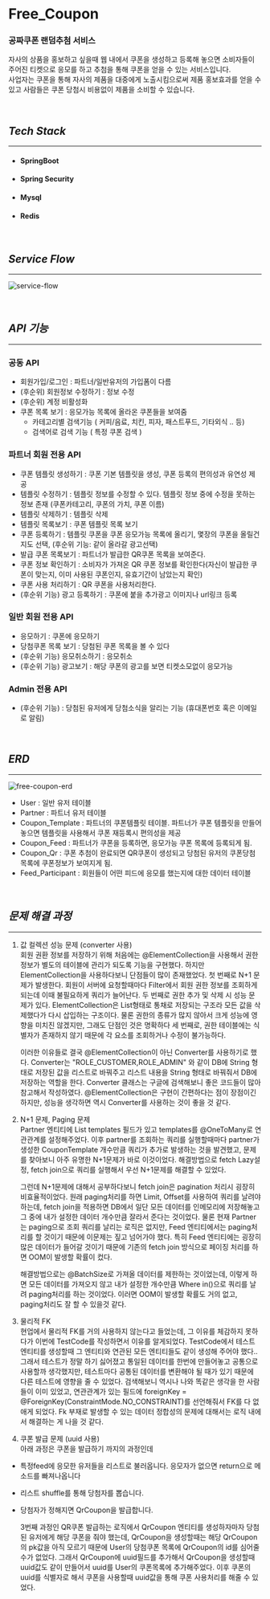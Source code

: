 # Free_Coupon

### 공짜쿠폰 랜덤추첨 서비스

자사의 상품을 홍보하고 싶을때 웹 내에서 쿠폰을 생성하고 등록해 놓으면 소비자들이 주어진 티켓으로 응모를 하고 추첨을 통해 쿠폰을 얻을 수 있는 서비스입니다.   
사업자는 쿠폰을 통해 자사의 제품을 대중에게 노출시킴으로써 제품 홍보효과를 얻을 수 있고 사람들은 쿠폰 당첨시 비용없이 제품을 소비할 수 있습니다.

<br>

## *Tech Stack*
***
+ #### SpringBoot
+ #### Spring Security
+ #### Mysql 
+ #### Redis

<br>

## *Service Flow*
***
![service-flow](https://github.com/devhongsa/Free_Coupon/assets/100022877/1a73380c-f894-46b9-9d2e-1b379819aae2)




<br>

## *API 기능*
***

### 공동 API

- 회원가입/로그인 : 파트너/일반유저의 가입폼이 다름
- (후순위) 회원정보 수정하기 : 정보 수정
- (후순위) 계정 비활성화
- 쿠폰 목록 보기 : 응모가능 목록에 올라온 쿠폰들을 보여줌
  - 카테고리별 검색기능 ( 커피/음료, 치킨, 피자, 패스트푸드, 기타외식 .. 등)
  - 검색어로 검색 기능 ( 특정 쿠폰 검색 )


### 파트너 회원 전용 API 

- 쿠폰 템플릿 생성하기 : 쿠폰 기본 템플릿을 생성, 쿠폰 등록의 편의성과 유연성 제공 
- 템플릿 수정하기 : 템플릿 정보를 수정할 수 있다. 템플릿 정보 중에 수정을 못하는 정보 존재 (쿠폰카테고리, 쿠폰의 가치, 쿠폰 이름)
- 템플릿 삭제하기 : 템플릿 삭제
- 템플릿 목록보기 : 쿠폰 템플릿 목록 보기 
- 쿠폰 등록하기 : 템플릿 쿠폰을 쿠폰 응모가능 목록에 올리기, 몇장의 쿠폰을 올릴건지도 선택, (후순위 기능: 같이 올라갈 광고선택)
- 발급 쿠폰 목록보기 : 파트너가 발급한 QR쿠폰 목록을 보여준다.
- 쿠폰 정보 확인하기 : 소비자가 가져온 QR 쿠폰 정보를 확인한다(자신이 발급한 쿠폰이 맞는지, 이미 사용된 쿠폰인지, 유효기간이 남았는지 확인)
- 쿠폰 사용 처리하기 : QR 쿠폰을 사용처리한다.
- (후순위 기능) 광고 등록하기 : 쿠폰에 붙을 추가광고 이미지나 url링크 등록 


### 일반 회원 전용 API
- 응모하기 : 쿠폰에 응모하기
- 당첨쿠폰 목록 보기 : 당첨된 쿠폰 목록을 볼 수 있다
- (후순위 기능) 응모취소하기 : 응모취소
- (후순위 기능) 광고보기 : 해당 쿠폰의 광고를 보면 티켓소모없이 응모가능 


### Admin 전용 API
- (후순위 기능) : 당첨된 유저에게 당첨소식을 알리는 기능 (휴대폰번호 혹은 이메일로 알림)

<br>


## *ERD*
***
![free-coupon-erd](https://github.com/devhongsa/Free_Coupon/assets/100022877/88d4f355-b292-466b-a978-e30d2c3ce6ec)



- User : 일반 유저 테이블 
- Partner : 파트너 유저 테이블 
- Coupon_Template : 파트너의 쿠폰템플릿 테이블. 파트너가 쿠폰 템플릿을 만들어놓으면 템플릿을 사용해서 쿠폰 재등록시 편의성을 제공 
- Coupon_Feed : 파트너가 쿠폰을 등록하면, 응모가능 쿠폰 목록에 등록되게 됨.
- Coupon_Qr : 쿠폰 추첨이 완료되면 QR쿠폰이 생성되고 당첨된 유저의 쿠폰당첨목록에 쿠폰정보가 보여지게 됨.
- Feed_Participant : 회원들이 어떤 피드에 응모를 했는지에 대한 데이터 테이블

<br>


## *문제 해결 과정*
***

1. 값 컬렉션 성능 문제 (converter 사용)   
   회원 권환 정보를 저장하기 위해 처음에는 @ElementCollection을 사용해서 권한 정보가 별도의 테이블에 관리가 되도록 기능을 구현했다.
   하지만 ElementCollection을 사용하다보니 단점들이 많이 존재했었다.
   첫 번째로 N+1 문제가 발생한다. 회원이 서버에 요청할때마다 Filter에서 회원 권한 정보를 조회하게 되는데 이때 불필요하게 쿼리가 늘어난다.
   두 번째로 권한 추가 및 삭제 시 성능 문제가 있다. ElementCollection은 List형태로 통채로 저장되는 구조라 모든 값을 삭제했다가 다시 삽입하는 구조이다.
   물론 권한의 종류가 많지 않아서 크게 성능에 영향을 미치진 않겠지만, 그래도 단점인 것은 명확하다
   세 번째로, 권한 테이블에는 식별자가 존재하지 않기 때문에 각 요소를 조회하거나 수정이 불가능하다.

   이러한 이유들로 결국 @ElementCollection이 아닌 Converter를 사용하기로 했다.
   Converter는 "ROLE_CUSTOMER,ROLE_ADMIN" 와 같이 DB에 String 형태로 저장된 값을 리스트로 바꿔주고 리스트 내용을 String 형태로 바꿔줘서 DB에 저장하는 역할을 한다.
   Converter 클래스는 구글에 검색해보니 좋은 코드들이 많아 참고해서 작성하였다.
   @ElementCollection은 구현이 간편하다는 점이 장점이긴 하지만, 성능을 생각하면 역시 Converter를 사용하는 것이 좋을 것 같다.
   

2. N+1 문제, Paging 문제   
   Partner 엔티티에 List<CouponTemplate> templates 필드가 있고 templates를 @OneToMany로 연관관계를 설정해주었다.
   이후 partner를 조회하는 쿼리를 실행할때마다 partner가 생성한 CouponTemplate 개수만큼 쿼리가 추가로 발생하는 것을 발견했고, 문제를 찾아보니
   아주 유명한 N+1문제가 바로 이것이었다. 해결방법으로 fetch Lazy설정, fetch join으로 쿼리를 실행해서 우선 N+1문제를 해결할 수 있었다.
   
   그런데 N+1문제에 대해서 공부하다보니 fetch join은 pagination 처리시 굉장히 비효율적이었다. 원래 paging처리를 하면 Limit, Offset를 사용하여
   쿼리를 날려야하는데, fetch join을 적용하면 DB에서 일단 모든 데이터를 인메모리에 저장해놓고 그 중에 내가 설정한 데이터 개수만큼 잘라서 준다는 것이었다.
   물론 현재 Partner는 paging으로 조회 쿼리를 날리는 로직은 없지만, Feed 엔티티에서는 paging처리를 할 것이기 때문에 이문제는 짚고 넘어가야 했다.
   특히 Feed 엔티티에는 굉장히 많은 데이터가 들어갈 것이기 때문에 기존의 fetch join 방식으로 페이징 처리를 하면 OOM이 발생할 확률이 컸다.

   해결방법으로는 @BatchSize로 가져올 데이터를 제한하는 것이었는데, 이렇게 하면 모든 데이터를 가져오지 않고 내가 설정한 개수만큼 Where in()으로 쿼리를 날려
   paging처리를 하는 것이었다. 이러면 OOM이 발생할 확률도 거의 없고, paging처리도 잘 할 수 있을것 같다.
   
   
4. 물리적 FK   
   현업에서 물리적 FK를 거의 사용하지 않는다고 들었는데, 그 이유를 체감하지 못하다가 이번에 TestCode를 작성하면서 이유를 알게되었다.
   TestCode에서 테스트 엔티티를 생성할때 그 엔티티와 연관된 모든 엔티티들도 같이 생성해 주어야 했다.. 그래서 테스트가 정말 하기 싫어졌고
   통일된 데이터를 한번에 만들어놓고 공통으로 사용할까 생각했지만, 테스트마다 공통된 데이터를 변환해야 될 때가 있기 때문에 다른 테스트에 영향을 줄 수 있었다.
   검색해보니 역시나 나와 똑같은 생각을 한 사람들이 이미 있었고, 연관관계가 있는 필드에 foreignKey = @ForeignKey(ConstraintMode.NO_CONSTRAINT)를
   선언해줘서 FK를 다 없애게 되었다. Fk 부재로 발생할 수 있는 데이터 정합성의 문제에 대해서는 로직 내에서 해결하는 게 나을 것 같다. 
  
5. 쿠폰 발급 문제 (uuid 사용)   
   아래 과정은 쿠폰을 발급하기 까지의 과정인데
- 특정feed에 응모한 유저들을 리스트로 불러옵니다. 응모자가 없으면 return으로 메소드를 빠져나옵니다
- 리스트 shuffle를 통해 당첨자를 뽑습니다.
- 당첨자가 정해지면 QrCoupon을 발급합니다. 

  3번째 과정인 QR쿠폰 발급하는 로직에서 QrCoupon 엔티티를 생성하자마자 당첨된 유저에게 해당 쿠폰을 줘야 했는데, QrCoupon을 생성할때는 해당 QrCoupon의 pk값을
  아직 모르기 때문에 User의 당첨쿠폰 목록에 QrCoupon의 id를 심어줄수가 없었다. 그래서 QrCoupon에 uuid필드를 추가해서 QrCoupon을 생성할때 uuid값도 같이
  만들어서 uuid를 User의 쿠폰목록에 추가해주었다. 이후 쿠폰의 uuid를 식별자로 해서 쿠폰을 사용할때 uuid값을 통해 쿠폰 사용처리를 해줄 수 있었다. 
   

